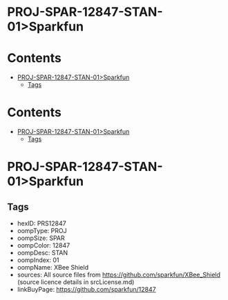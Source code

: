 
PROJ-SPAR-12847-STAN-01>Sparkfun
================================

Contents
========

* [PROJ-SPAR-12847-STAN-01>Sparkfun](#proj-spar-12847-stan-01sparkfun)
	* [Tags](#tags)

Contents
========

* [PROJ-SPAR-12847-STAN-01>Sparkfun](#proj-spar-12847-stan-01sparkfun)
	* [Tags](#tags)

# PROJ-SPAR-12847-STAN-01>Sparkfun

## Tags

- hexID: PRS12847
- oompType: PROJ
- oompSize: SPAR
- oompColor: 12847
- oompDesc: STAN
- oompIndex: 01
- oompName: XBee Shield
- sources: All source files from https://github.com/sparkfun/XBee_Shield (source licence details in srcLicense.md)
- linkBuyPage: https://github.com/sparkfun/12847
